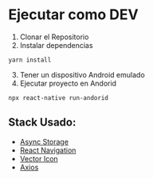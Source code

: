 # Ejecutar como DEV

1. Clonar el Repositorio
2. Instalar dependencias
```
yarn install
```
3. Tener un dispositivo Android emulado
4. Ejecutar proyecto en Andorid
```
npx react-native run-andorid
```


## Stack Usado: 
* [Async Storage](https://github.com/react-native-async-storage/async-storage)
* [React Navigation](https://reactnavigation.org)
* [Vector Icon](https://github.com/oblador/react-native-vector-icons)
* [Axios](https://axios-http.com)

